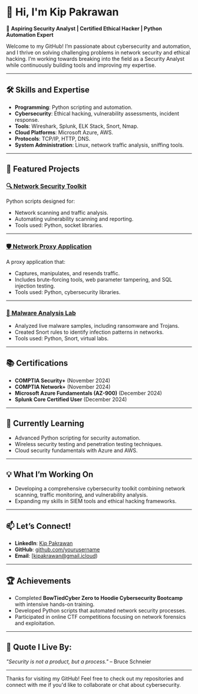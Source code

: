 # 👋 Hi, I'm Kip Pakrawan

🚀 **Aspiring Security Analyst | Certified Ethical Hacker | Python Automation Expert**

Welcome to my GitHub! I’m passionate about cybersecurity and automation, and I thrive on solving challenging problems in network security and ethical hacking. I’m working towards breaking into the field as a Security Analyst while continuously building tools and improving my expertise.

---

## 🛠️ Skills and Expertise
- **Programming**: Python scripting and automation.
- **Cybersecurity**: Ethical hacking, vulnerability assessments, incident response.
- **Tools**: Wireshark, Splunk, ELK Stack, Snort, Nmap.
- **Cloud Platforms**: Microsoft Azure, AWS.
- **Protocols**: TCP/IP, HTTP, DNS.
- **System Administration**: Linux, network traffic analysis, sniffing tools.

---

## 📂 Featured Projects

### [🔍 Network Security Toolkit](https://github.com/yourusername/Network-Security-Toolkit)
Python scripts designed for:
- Network scanning and traffic analysis.
- Automating vulnerability scanning and reporting.
- Tools used: Python, socket libraries.

---

### [🛡️ Network Proxy Application](https://github.com/yourusername/Network-Proxy-Application)
A proxy application that:
- Captures, manipulates, and resends traffic.
- Includes brute-forcing tools, web parameter tampering, and SQL injection testing.
- Tools used: Python, cybersecurity libraries.

---

### [🧪 Malware Analysis Lab](https://github.com/yourusername/Malware-Analysis-Lab)
- Analyzed live malware samples, including ransomware and Trojans.
- Created Snort rules to identify infection patterns in networks.
- Tools used: Python, Snort, virtual labs.

---

## 📚 Certifications
- **COMPTIA Security+** (November 2024)
- **COMPTIA Network+** (November 2024)
- **Microsoft Azure Fundamentals (AZ-900)** (December 2024)
- **Splunk Core Certified User** (December 2024)

---

## 🌱 Currently Learning
- Advanced Python scripting for security automation.
- Wireless security testing and penetration testing techniques.
- Cloud security fundamentals with Azure and AWS.

---

## 💡 What I’m Working On
- Developing a comprehensive cybersecurity toolkit combining network scanning, traffic monitoring, and vulnerability analysis.
- Expanding my skills in SIEM tools and ethical hacking frameworks.

---

## 📫 Let’s Connect!
- **LinkedIn**: [Kip Pakrawan](https://www.linkedin.com/in/kip-pakrawan-2644a9255/)
- **GitHub**: [github.com/yourusername](https://github.com/kipakrawan)
- **Email**: [kipakrawan@gmail.icloud)

---

## 🏆 Achievements
- Completed **BowTiedCyber Zero to Hoodie Cybersecurity Bootcamp** with intensive hands-on training.
- Developed Python scripts that automated network security processes.
- Participated in online CTF competitions focusing on network forensics and exploitation.

---

## 📝 Quote I Live By:
_"Security is not a product, but a process."_ – Bruce Schneier

---

Thanks for visiting my GitHub! Feel free to check out my repositories and connect with me if you'd like to collaborate or chat about cybersecurity.


